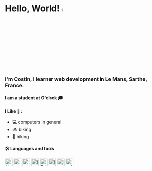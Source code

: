 # Hello, World! <a href="https://www.gautamkrishnar.com/"><img src="https://media.giphy.com/media/hvRJCLFzcasrR4ia7z/giphy.gif" width="5%"></a>  

### I'm Costin, I learner web development in Le Mans, Sarthe, France.
  
#### I am a student at O'clock 🎓

#### I Like 🧡 :
-  💻 computers in general
-  🚲 biking
-  🥾 hiking



#### 🛠️ Languages and tools
<div>
<img src="https://devicons.railway.app/i/html5.svg" alt="html5" width="24" height="24"/>
<img src="https://devicons.railway.app/i/css3.svg" alt="css3" width="24" height="24"/>
<img src="https://devicons.railway.app/i/sass.svg" alt="sass" width="24" height="24"/>
<img src="https://devicons.railway.app/i/javascript.svg" alt="javascript" width="24" height="24"/>
  <picture>
      <source media="(prefers-color-scheme: dark)" srcset="https://raw.githubusercontent.com/tailwindlabs/tailwindcss/HEAD/.github/logo-dark.svg">
      <source media="(prefers-color-scheme: light)" srcset="https://raw.githubusercontent.com/tailwindlabs/tailwindcss/HEAD/.github/logo-light.svg">
      <img alt="Tailwind CSS" src="https://raw.githubusercontent.com/tailwindlabs/tailwindcss/HEAD/.github/logo-light.svg" width="24" height="24" style="max-width: 100%;">
    </picture>
<img src="https://devicons.railway.app/i/php.svg" alt="javascript" width="24" height="24"/>
<img src="https://devicons.railway.app/i/nginx.svg" alt="javascript" width="24" height="24"/>
<img src="https://www.vectorlogo.zone/logos/sqlite/sqlite-icon.svg" alt="sqlite" width="24" height="24"/>
</div>
